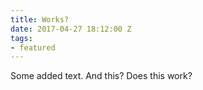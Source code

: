 ```yaml
---
title: Works?
date: 2017-04-27 18:12:00 Z
tags:
- featured
---
```


Some added text. And this? Does this work?
